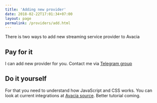 ```yaml
---
title: 'Adding new provider'
date: 2018-02-22T17:01:34+07:00
layout: page
permalink: /providers/add.html
---
```


There is two ways to add new streaming service provider to Avacia

## Pay for it


I can add new provider for you. Contact me via [Telegram group](https://t.me/avacia_app)

## Do it yourself

For that you need to understand how JavaScript and CSS works. You can look at current integrations at [Avacia source](https://github.com/apla/avacia/blob/master/app/configured-sites.js). Better tutorial coming.
